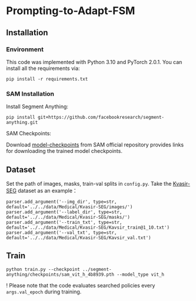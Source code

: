 # Prompting-to-Adapt-FSM
## Installation
### Environment
This code was implemented with Python 3.10 and PyTorch 2.0.1. You can install all the requirements via:
```
pip install -r requirements.txt
```
### SAM Installation
Install Segment Anything:

```
pip install git+https://github.com/facebookresearch/segment-anything.git
```
SAM Checkpoints:

Download [model-checkpoints](https://github.com/facebookresearch/segment-anything) from SAM official repository provides links for downloading the trained model checkpoints.
## Dataset
Set the path of images, masks, train-val splits in `config.py`. Take the [Kvasir-SEG](https://datasets.simula.no/kvasir-seg/) dataset as an example：
```
parser.add_argument('--img_dir', type=str, default='../../data/Medical/Kvasir-SEG/images/')
parser.add_argument('--label_dir', type=str, default='../../data/Medical/Kvasir-SEG/masks/')
parser.add_argument('--train_txt', type=str, default='../../data/Medical/Kvasir-SEG/Kavsir_train@1_10.txt')
parser.add_argument('--val_txt', type=str, default='../../data/Medical/Kvasir-SEG/Kavsir_val.txt')
```
## Train
```
python train.py --checkpoint ../segment-anything/checkpoints/sam_vit_h_4b8939.pth --model_type vit_h
```
! Please note that the code evaluates searched policies every `args.val_epoch` during training.
